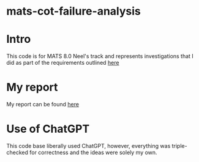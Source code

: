 # mats-cot-failure-analysis
# Intro

This code is for MATS 8.0 Neel's track and represents investigations that I did as part of the requirements outlined [here](https://docs.google.com/document/d/1p-ggQV3vVWIQuCccXEl1fD0thJOgXimlbBpGk6FI32I/edit?tab=t.0)


# My report
My report can be found [here](https://docs.google.com/document/d/10HrJ57U_L2ZCHMTmXpEM3369cU3ni2QQXabG8IoJA9o/edit?usp=sharing)


# Use of ChatGPT
This code base liberally used ChatGPT, however, everything was triple-checked for correctness and the ideas were solely my own.
